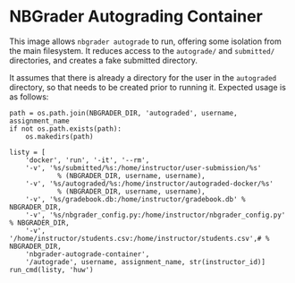 # NBGrader Autograding Container

This image allows `nbgrader autograde` to run, offering some isolation from the main filesystem.  It reduces access to the `autograde/` and `submitted/` directories, and creates a fake submitted directory.  

It assumes that there is already a directory for the user in the `autograded` directory, so that needs to be created prior to running it.  Expected usage is as follows:

	path = os.path.join(NBGRADER_DIR, 'autograded', username, assignment_name
	if not os.path.exists(path):
		os.makedirs(path)
	
    listy = [
        'docker', 'run', '-it', '--rm',
        '-v', '%s/submitted/%s:/home/instructor/user-submission/%s' 
        		% (NBGRADER_DIR, username, username),
        '-v', '%s/autograded/%s:/home/instructor/autograded-docker/%s' 
        		% (NBGRADER_DIR, username, username),
        '-v', '%s/gradebook.db:/home/instructor/gradebook.db' % NBGRADER_DIR,
        '-v', '%s/nbgrader_config.py:/home/instructor/nbgrader_config.py' % NBGRADER_DIR,
        '-v', '/home/instructor/students.csv:/home/instructor/students.csv',# % NBGRADER_DIR,
        'nbgrader-autograde-container',
        '/autograde', username, assignment_name, str(instructor_id)]
    run_cmd(listy, 'huw')
